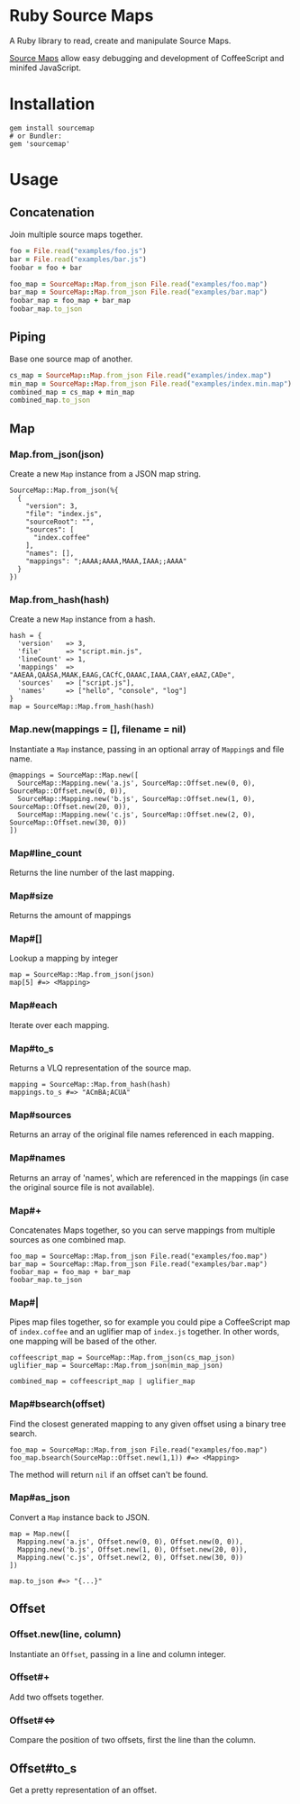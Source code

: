# Ruby Source Maps

A Ruby library to read, create and manipulate Source Maps.

[Source Maps](http://www.html5rocks.com/en/tutorials/developertools/sourcemaps/) allow easy debugging and development of CoffeeScript and minifed JavaScript.

# Installation

    gem install sourcemap
    # or Bundler:
    gem 'sourcemap'

# Usage

## Concatenation

Join multiple source maps together.

``` ruby
foo = File.read("examples/foo.js")
bar = File.read("examples/bar.js")
foobar = foo + bar

foo_map = SourceMap::Map.from_json File.read("examples/foo.map")
bar_map = SourceMap::Map.from_json File.read("examples/bar.map")
foobar_map = foo_map + bar_map
foobar_map.to_json
```

## Piping

Base one source map of another.

``` ruby
cs_map = SourceMap::Map.from_json File.read("examples/index.map")
min_map = SourceMap::Map.from_json File.read("examples/index.min.map")
combined_map = cs_map + min_map
combined_map.to_json
```

## Map

### Map.from_json(json)

Create a new `Map` instance from a JSON map string.

    SourceMap::Map.from_json(%{
      {
        "version": 3,
        "file": "index.js",
        "sourceRoot": "",
        "sources": [
          "index.coffee"
        ],
        "names": [],
        "mappings": ";AAAA;AAAA,MAAA,IAAA;;AAAA"
      }
    })

### Map.from_hash(hash)

Create a new `Map` instance from a hash.

    hash = {
      'version'   => 3,
      'file'      => "script.min.js",
      'lineCount' => 1,
      'mappings'  => "AAEAA,QAASA,MAAK,EAAG,CACfC,OAAAC,IAAA,CAAY,eAAZ,CADe",
      'sources'   => ["script.js"],
      'names'     => ["hello", "console", "log"]
    }
    map = SourceMap::Map.from_hash(hash)

### Map.new(mappings = [], filename = nil)

Instantiate a `Map` instance, passing in an optional array of `Mapping`s and file name.

    @mappings = SourceMap::Map.new([
      SourceMap::Mapping.new('a.js', SourceMap::Offset.new(0, 0), SourceMap::Offset.new(0, 0)),
      SourceMap::Mapping.new('b.js', SourceMap::Offset.new(1, 0), SourceMap::Offset.new(20, 0)),
      SourceMap::Mapping.new('c.js', SourceMap::Offset.new(2, 0), SourceMap::Offset.new(30, 0))
    ])

### Map#line_count

Returns the line number of the last mapping.

### Map#size

Returns the amount of mappings

### Map#[]

Lookup a mapping by integer

    map = SourceMap::Map.from_json(json)
    map[5] #=> <Mapping>

### Map#each

Iterate over each mapping.

### Map#to_s

Returns a VLQ representation of the source map.

    mapping = SourceMap::Map.from_hash(hash)
    mappings.to_s #=> "ACmBA;ACUA"

### Map#sources

Returns an array of the original file names referenced in each mapping.

### Map#names

Returns an array of 'names', which are referenced in the mappings (in case the original source file is not available).

### Map#+

Concatenates Maps together, so you can serve mappings from multiple sources as one combined map.

    foo_map = SourceMap::Map.from_json File.read("examples/foo.map")
    bar_map = SourceMap::Map.from_json File.read("examples/bar.map")
    foobar_map = foo_map + bar_map
    foobar_map.to_json

### Map#|

Pipes map files together, so for example you could pipe a CoffeeScript map of `index.coffee` and an uglifier map of `index.js` together. In other words, one mapping will be based of the other.

    coffeescript_map = SourceMap::Map.from_json(cs_map_json)
    uglifier_map = SourceMap::Map.from_json(min_map_json)

    combined_map = coffeescript_map | uglifier_map

### Map#bsearch(offset)

Find the closest generated mapping to any given offset using a binary tree search.

    foo_map = SourceMap::Map.from_json File.read("examples/foo.map")
    foo_map.bsearch(SourceMap::Offset.new(1,1)) #=> <Mapping>

The method will return `nil` if an offset can't be found.

### Map#as_json

Convert a `Map` instance back to JSON.

    map = Map.new([
      Mapping.new('a.js', Offset.new(0, 0), Offset.new(0, 0)),
      Mapping.new('b.js', Offset.new(1, 0), Offset.new(20, 0)),
      Mapping.new('c.js', Offset.new(2, 0), Offset.new(30, 0))
    ])

    map.to_json #=> "{...}"

## Offset

### Offset.new(line, column)

Instantiate an `Offset`, passing in a line and column integer.

### Offset#+

Add two offsets together.

### Offset#<=>

Compare the position of two offsets, first the line than the column.

## Offset#to_s

Get a pretty representation of an offset.